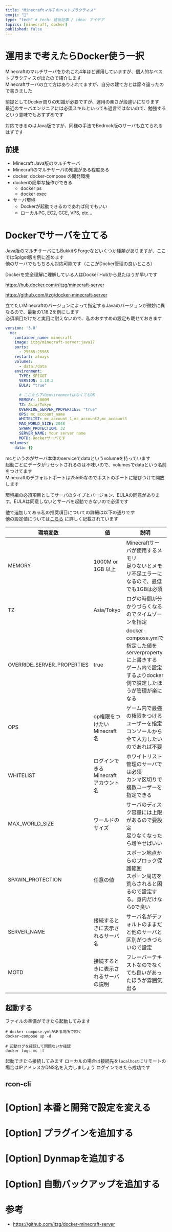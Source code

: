 ```yaml
---
title: "Minecraftマルチのベストプラクティス"
emoji: "🦔"
type: "tech" # tech: 技術記事 / idea: アイデア
topics: [minecraft, docker]
published: false
---
```


# 運用まで考えたらDocker使う一択
Minecraftのマルチサーバをかれこれ4年ほど運用していますが、個人的なベストプラクティスが出たので紹介します\
Minecraftサーバの立て方はありふれてますが、自分の建て方とは節々違ったので書きました

前提としてDocker周りの知識が必要ですが、運用の楽さが段違いになります\
最近のサーバエンジニアには必須スキルといっても過言ではないので、勉強するという意味でもおすすめです

対応できるのはJava版ですが、同様の手法でBedrock版のサーバも立てられるはずです

## 前提
- Minecraft Java版のマルチサーバ
- Minecraftのマルチサーバの知識がある程度ある
- docker, docker-compose の開発環境
- dockerの簡単な操作ができる
  - docker ps
  - docker exec
- サーバ環境
  - Dockerが起動できるのであれば何でもいい
  - ローカルPC, EC2, GCE, VPS, etc...

# Dockerでサーバを立てる
Java版のマルチサーバにもBukkitやForgeなどいくつか種類がありますが、ここではSpigot版を例に進めます\
他のサーバでももちろん対応可能です（ここがDocker管理の良いところ）

Dockerを完全理解に理解している人はDocker Hubから見たほうが早いです

https://hub.docker.com/r/itzg/minecraft-server

https://github.com/itzg/docker-minecraft-server

立てたいMinecraftのバージョンによって指定するJavaのバージョンが微妙に異なるので、最新の1.18.2を例にします\
必須項目だけだと実用に耐えないので、私のおすすめの設定も載せておきます

```docker-compose.yml
version: '3.8'
  mc:
    container_name: minecraft
    image: itzg/minecraft-server:java17
    ports:
      - 25565:25565
    restart: always
    volumes:
      - data:/data
    environment:
      TYPE: SPIGOT
      VERSION: 1.18.2
      EULA: "true"
      
      # ここから下のenvironmentはなくてもOK
      MEMORY: 1000M
      TZ: Asia/Tokyo
      OVERRIDE_SERVER_PROPERTIES: "true"
      OPS: mc_account_name
      WHITELIST: mc_account_1,mc_account2,mc_account3
      MAX_WORLD_SIZE: 2048
      SPAWN_PROTECTION: 32
      SERVER_NAME: Your server name
      MOTD: Dockerサーバです
  volumes:
    data: {}
```

mcというのがサーバ本体のserviceでdataというvolumeを持っています\
起動ごとにデータがリセットされるのは不味いので、volumesでdataという名前をつけてます\
Minecraftのデフォルトポートは25565なのでホストのポートに結びつけて開放します

環境編の必須項目としてサーバのタイプとバージョン、EULAの同意があります。EULAは同意しないとサーバを起動できないので必須です

他で追加してある私の推奨項目についての詳細は以下の通りです\
他の設定値については[こちら](https://github.com/itzg/docker-minecraft-server#server-configuration) に詳しく記載されています

| 環境変数                   | 値                                   | 説明                                                         |
| -------------------------- | ------------------------------------ | ------------------------------------------------------------ |
| MEMORY                     | 1000M or  1GB 以上                   | Minecraftサーバが使用するメモリ<br />足りないとメモリ不足エラーになるので、最低でも1GBは必須 |
| TZ                         | Asia/Tokyo                           | ログの時間が分かりづらくなるのでタイムゾーンを指定           |
| OVERRIDE_SERVER_PROPERTIES | true                                 | docker-compose.ymlで指定した値をserverpropertyに上書きする<br />ゲーム内で設定するよりdocker側で設定したほうが管理が楽になる |
| OPS                        | op権限をつけたいMinecraft名          | ゲーム内で最強の権限をつけるユーザーを指定<br />コンソールから全て入力したいのであれば不要 |
| WHITELIST                  | ログインできるMinecraftアカウント名  | ホワイトリスト管理のサーバでは必須<br />カンマ区切りで複数ユーザーを指定できる |
| MAX_WORLD_SIZE             | ワールドのサイズ                     | サーバのディスク容量には上限があるので要設定<br />足りなくなったら増やせばいい |
| SPAWN_PROTECTION           | 任意の値                             | スポーン地点からのブロック保護範囲<br />スポーン周辺を荒らされると困るので設定する。身内だけなら0で良い |
| SERVER_NAME                | 接続するときに表示されるサーバ名     | サーバ名がデフォルトのままだと他のサーバと区別がつきづらいので設定 |
| MOTD                       | 接続するときに表示されるサーバの説明 | フレーバーテキストなのでなくても良いがあったほうが雰囲気出る |

## 起動する 
ファイルの準備ができたら起動してみます

```shell
# docker-compose.ymlがある場所で叩く
docker-compose up -d

# 起動ログを確認して問題ないか確認
docker logs mc -f
```

起動できたら接続してみます
ローカルの場合は接続先を`localhost`にリモートの場合はIPアドレスかDNS名を入力しましょう
ログインできたら成功です

## rcon-cli

# [Option] 本番と開発で設定を変える

# [Option] プラグインを追加する

# [Option] Dynmapを追加する

# [Option] 自動バックアップを追加する

# 参考
- https://github.com/itzg/docker-minecraft-server